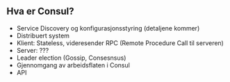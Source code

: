 ## Hva er Consul?

- Service Discovery og konfigurasjonsstyring (detaljene kommer)
- Distribuert system
- Klient: Stateless, videresender RPC (Remote Procedure Call til serveren)
- Server: ???
- Leader election (Gossip, Consesnsus)
- Gjennomgang av arbeidsflaten i Consul
- API
